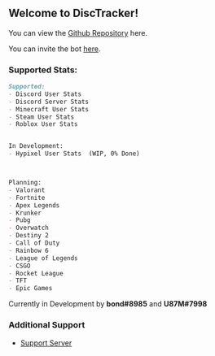 ## Welcome to DiscTracker!

You can view the [Github Repository](https://github.com/BlueOrcaz/disctracker) here.

You can invite the bot [here](https://discord.com/api/oauth2/authorize?client_id=964009700452597800&permissions=8&scope=bot%20applications.commands).

### Supported Stats:

```markdown
Supported:
- Discord User Stats
- Discord Server Stats
- Minecraft User Stats
- Steam User Stats
- Roblox User Stats


In Development:
- Hypixel User Stats  (WIP, 0% Done)



Planning:
- Valorant 
- Fortnite 
- Apex Legends
- Krunker 
- Pubg
- Overwatch
- Destiny 2
- Call of Duty
- Rainbow 6
- League of Legends
- CSGO
- Rocket League
- TFT
- Epic Games

```

Currently in Development by **bond#8985** and **U87M#7998**

### Additional Support
- [Support Server](https://discord.gg/Q6BNJP8awe)
